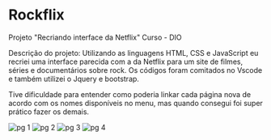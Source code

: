 # Rockflix
Projeto "Recriando interface da Netflix" Curso - DIO 

Descrição do projeto: Utilizando as linguagens HTML, CSS e JavaScript eu recriei uma interface parecida com a da Netflix para um site de filmes, séries e documentários sobre rock. Os códigos foram comitados no Vscode e também utilizei o Jquery e bootstrap. 

Tive dificuldade para entender como poderia linkar cada página nova de acordo com os nomes disponíveis no menu, mas quando consegui foi super prático fazer os demais.

![pg 1](https://github.com/amndnnes/Rockflix/assets/102833737/e28e1622-31a5-4759-92bc-25b312e2ed8d)
![pg 2](https://github.com/amndnnes/Rockflix/assets/102833737/793ec0ab-a5c0-416e-a522-2c7ce56d975c)
![pg 3](https://github.com/amndnnes/Rockflix/assets/102833737/d9bfdb3c-3c13-4498-840f-00427c03507c)
![pg 4](https://github.com/amndnnes/Rockflix/assets/102833737/6052dce7-5599-4263-8f4e-2b34f245354f)
